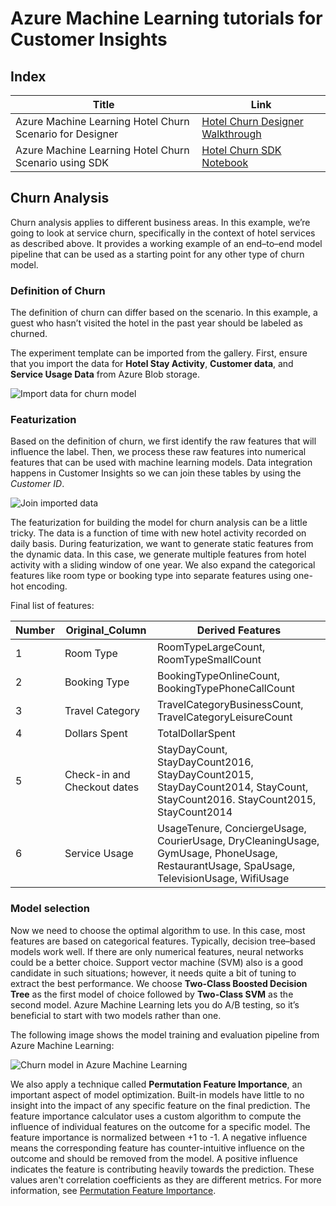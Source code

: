 # Azure Machine Learning tutorials for Customer Insights

## Index
|Title|Link|
|--|--|
|Azure Machine Learning Hotel Churn Scenario for Designer|[Hotel Churn Designer Walkthrough](ci-hotelchurn-designer.md)|
|Azure Machine Learning Hotel Churn Scenario using SDK|[Hotel Churn SDK Notebook](notebooks/HotelChurnInferencePipeline.ipynb)|

## Churn Analysis

Churn analysis applies to different business areas. In this example, we’re going to look at service churn, specifically in the context of hotel services as described above. It provides a working example of an end–to–end model pipeline that can be used as a starting point for any other type of churn model.

### Definition of Churn

The definition of churn can differ based on the scenario. In this example, a guest who hasn’t visited the hotel in the past year should be labeled as churned.  

The experiment template can be imported from the gallery. First, ensure that you import the data for **Hotel Stay Activity**, **Customer data**, and **Service Usage Data** from Azure Blob storage.

   ![Import data for churn model](media/import-data-azure-blob-storage.png)

### Featurization

Based on the definition of churn, we first identify the raw features that will influence the label. Then, we process these raw features into numerical features that can be used with machine learning models. Data integration happens in Customer Insights so we can join these tables by using the *Customer ID*.

   ![Join imported data](media/join-imported-data.png)

The featurization for building the model for churn analysis can be a little tricky. The data is a function of time with new hotel activity recorded on daily basis. During featurization, we want to generate static features from the dynamic data. In this case, we generate multiple features from hotel activity with a sliding window of one year. We also expand the categorical features like room type or booking type into separate features using one-hot encoding.  

Final list of features:

| **Number**  | **Original_Column**          | **Derived Features**                                                                                                                      |
|-------------|------------------------------|-------------------------------------------------------------------------------------------------------------------------------------------|
| 1           | Room Type                    | RoomTypeLargeCount, RoomTypeSmallCount                                                                                                    |
| 2           | Booking Type                 | BookingTypeOnlineCount, BookingTypePhoneCallCount                                                                                         |
| 3           | Travel Category              | TravelCategoryBusinessCount, TravelCategoryLeisureCount                                                                                   |
| 4           | Dollars Spent                | TotalDollarSpent                                                                                                                          |
| 5           | Check-in and Checkout dates  | StayDayCount, StayDayCount2016, StayDayCount2015, StayDayCount2014, StayCount, StayCount2016. StayCount2015, StayCount2014                |
| 6           | Service Usage                | UsageTenure, ConciergeUsage, CourierUsage, DryCleaningUsage, GymUsage, PhoneUsage, RestaurantUsage, SpaUsage, TelevisionUsage, WifiUsage  |

### Model selection

Now we need to choose the optimal algorithm to use. In this case, most features are based on categorical features. Typically, decision tree–based models work well. If there are only numerical features, neural networks could be a better choice. Support vector machine (SVM) also is a good candidate in such situations; however, it needs quite a bit of tuning to extract the best performance. We choose **Two-Class Boosted Decision Tree** as the first model of choice followed by **Two-Class SVM** as the second model. Azure Machine Learning lets you do A/B testing, so it’s beneficial to start with two models rather than one.

The following image shows the model training and evaluation pipeline from Azure Machine Learning:

![Churn model in Azure Machine Learning](media/azure-machine-learning-model.png)

We also apply a technique called **Permutation Feature Importance**, an important aspect of model optimization. Built-in models have little to no insight into the impact of any specific feature on the final prediction. The feature importance calculator uses a custom algorithm to compute the influence of individual features on the outcome for a specific model. The feature importance is normalized between +1 to -1. A negative influence means the corresponding feature has counter-intuitive influence on the outcome and should be removed from the model. A positive influence indicates the feature is contributing heavily towards the prediction. These values aren't correlation coefficients as they are different metrics. For more information, see [Permutation Feature Importance](https://docs.microsoft.com/azure/machine-learning/algorithm-module-reference/permutation-feature-importance).
